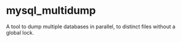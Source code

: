 # mysql_multidump
A tool to dump multiple databases in parallel, to distinct files without a global lock.
